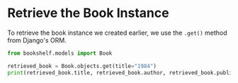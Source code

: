# Retrieve the Book Instance

To retrieve the book instance we created earlier, we use the `.get()` method from Django's ORM.

```python
from bookshelf.models import Book

retrieved_book = Book.objects.get(title="1984")
print(retrieved_book.title, retrieved_book.author, retrieved_book.publication_year)
